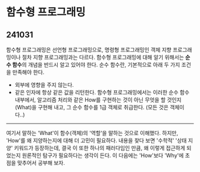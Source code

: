 # 함수형 프로그래밍
## 241031
함수형 프로그래밍은 선언형 프로그래밍으로, 명령형 프로그래밍인 객체 지향 프로그래밍이나 절차 지향 프로그래밍과는 다르다.
함수형 프로그래밍에 대해 알기 위해서는 **순수 함수**의 개념을 반드시 알고 있어야 한다.
순수 함수란, 기본적으로 아래 두 가지 조건을 만족해야 한다.
- 외부에 영향을 주지 않는다.
- 같은 인자에 항상 같은 값을 리턴한다.
함수형 프로그래밍에서는 이러한 순수 함수 내부에서,
알고리즘 처리와 같은 How를 구현하는 것이 아닌
무엇을 할 것인지(What)을 구현해 내고,
그 순수 함수를 1급 객체로 취급한다. (모든 것은 객체이다..)

---

여기서 말하는 'What'이 함수(객체)의 '역할'을 말하는 것으로 이해했다.
하지만, 'How'를 왜 지양하는지에 대해 더 고민이 필요하다.
내용을 찾다 보면 '수학적' '상태 지양' 키워드가 등장하는데,
결국 이 또한 하나의 패러다임인 만큼, 왜 이렇게 접근하게 되었는지 원론적인 탐구가 필요하다는 생각이 든다.
이 다음에는 'How'보다 'Why'에 초점을 맞추어서 공부해 보자.
